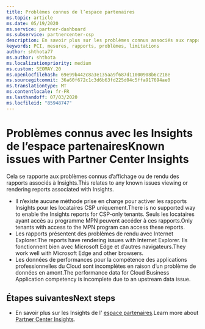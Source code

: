 ```yaml
---
title: Problèmes connus de l’espace partenaires
ms.topic: article
ms.date: 05/19/2020
ms.service: partner-dashboard
ms.subservice: partnercenter-csp
description: En savoir plus sur les problèmes connus associés aux rapports de l’espace partenaires (PCI).
keywords: PCI, mesures, rapports, problèmes, limitations
author: shthota77
ms.author: shthota
ms.localizationpriority: medium
ms.custom: SEOMAY.20
ms.openlocfilehash: 69e99b442c8a3e135aa9f687d11000908b6c218e
ms.sourcegitcommit: 36a60f672c1c3d6b63fd225d04c5ffa917694ae0
ms.translationtype: MT
ms.contentlocale: fr-FR
ms.lasthandoff: 07/03/2020
ms.locfileid: "85948747"
---
```

# <a name="known-issues-with-partner-center-insights"></a><span data-ttu-id="7cb0e-104">Problèmes connus avec les Insights de l’espace partenaires</span><span class="sxs-lookup"><span data-stu-id="7cb0e-104">Known issues with Partner Center Insights</span></span>

<span data-ttu-id="7cb0e-105">Cela se rapporte aux problèmes connus d’affichage ou de rendu des rapports associés à Insights.</span><span class="sxs-lookup"><span data-stu-id="7cb0e-105">This relates to any known issues viewing or rendering reports associated with Insights.</span></span>

- <span data-ttu-id="7cb0e-106">Il n’existe aucune méthode prise en charge pour activer les rapports Insights pour les locataires CSP uniquement.</span><span class="sxs-lookup"><span data-stu-id="7cb0e-106">There is no supported way to enable the Insights reports for CSP-only tenants.</span></span> <span data-ttu-id="7cb0e-107">Seuls les locataires ayant accès au programme MPN peuvent accéder à ces rapports.</span><span class="sxs-lookup"><span data-stu-id="7cb0e-107">Only tenants with access to the MPN program can access these reports.</span></span>
- <span data-ttu-id="7cb0e-108">Les rapports présentent des problèmes de rendu avec Internet Explorer.</span><span class="sxs-lookup"><span data-stu-id="7cb0e-108">The reports have rendering issues with Internet Explorer.</span></span> <span data-ttu-id="7cb0e-109">Ils fonctionnent bien avec Microsoft Edge et d’autres navigateurs.</span><span class="sxs-lookup"><span data-stu-id="7cb0e-109">They work well with Microsoft Edge and other browsers.</span></span>
- <span data-ttu-id="7cb0e-110">Les données de performances pour la compétence des applications professionnelles du Cloud sont incomplètes en raison d’un problème de données en amont.</span><span class="sxs-lookup"><span data-stu-id="7cb0e-110">The performance data for Cloud Business Application competency is incomplete due to an upstream data issue.</span></span>

## <a name="next-steps"></a><span data-ttu-id="7cb0e-111">Étapes suivantes</span><span class="sxs-lookup"><span data-stu-id="7cb0e-111">Next steps</span></span>

- <span data-ttu-id="7cb0e-112">En savoir plus sur les Insights de l' [espace partenaires](partner-center-insights.md).</span><span class="sxs-lookup"><span data-stu-id="7cb0e-112">Learn more about [Partner Center Insights](partner-center-insights.md).</span></span>
